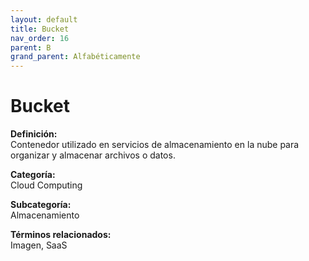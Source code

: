 ```yaml
---
layout: default
title: Bucket
nav_order: 16
parent: B
grand_parent: Alfabéticamente
---
```


# Bucket

**Definición:**  
Contenedor utilizado en servicios de almacenamiento en la nube para organizar y almacenar archivos o datos.

**Categoría:**  
Cloud Computing  

**Subcategoría:**  
Almacenamiento

**Términos relacionados:**  
Imagen, SaaS
